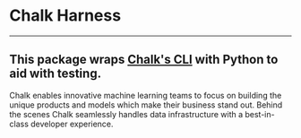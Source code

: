 # Chalk Harness

---
This package wraps [Chalk's CLI](https://github.com/chalk-ai/cli)
with Python to aid with testing.
---

Chalk enables innovative machine learning teams to focus on building
the unique products and models which make their business stand out.
Behind the scenes Chalk seamlessly handles data infrastructure with
a best-in-class developer experience.


